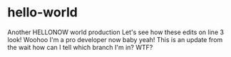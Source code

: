 # hello-world
Another HELLONOW world production
Let's see how these edits on line 3 look!  Woohoo I'm a pro developer now baby yeah!
This is an update from the wait how can I tell which branch I'm in?  WTF?
